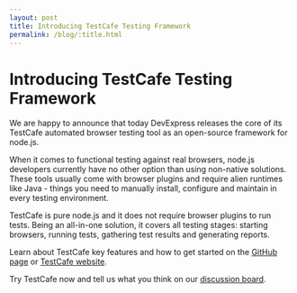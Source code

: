```yaml
---
layout: post
title: Introducing TestCafe Testing Framework
permalink: /blog/:title.html
---
```

# Introducing TestCafe Testing Framework

We are happy to announce that today DevExpress releases the core of its TestCafe automated browser testing
tool as an open-source framework for node.js.

<!--more-->

When it comes to functional testing against real browsers,
node.js developers currently have no other option than using non-native solutions.
These tools usually come with browser plugins and require alien runtimes
like Java - things you need to manually install, configure and maintain
in every testing environment.

TestCafe is pure node.js and it does not require browser plugins
to run tests. Being an all-in-one solution, it covers all testing stages:
starting browsers, running tests, gathering test results and generating reports.

Learn about TestCafe key features and how to get started on the [GitHub page](https://github.com/DevExpress/testcafe/)
or [TestCafe website](http://devexpress.github.io/testcafe/#features).

Try TestCafe now and tell us what you think on our [discussion board](https://testcafe-discuss.devexpress.com/).
